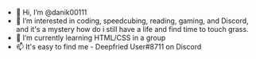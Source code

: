 - 👋 Hi, I’m @danik00111
- 👀 I’m interested in coding, speedcubing, reading, gaming, and Discord, and it's a mystery how do i still have a life and find time to touch grass.
- 🌱 I’m currently learning HTML/CSS in a group
- 📫 It's easy to find me - Deepfried User#8711 on Discord
